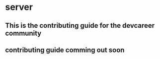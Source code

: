 # server
## This is the contributing guide for the devcareer community


## contributing guide comming out soon